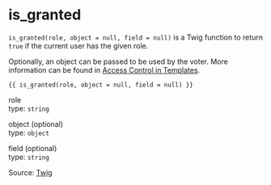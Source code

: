 # is_granted

`is_granted(role, object = null, field = null)` is a Twig function to return `true` if the current user has the given
role.

Optionally, an object can be passed to be used by the voter. More information can be found
in [Access Control in Templates](https://symfony.com/doc/current/security.html#security-template).

```twig
{{ is_granted(role, object = null, field = null) }}
```

role<br>
type: `string`

object (optional)<br>
type: `object`

field (optional)<br>
type: `string`

Source: [Twig](https://symfony.com/doc/current/reference/twig_reference.html#is-granted)